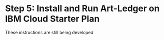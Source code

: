 # Step 5: Install and Run Art-Ledger on IBM Cloud Starter Plan
These instructions are still being developed.
